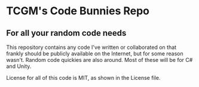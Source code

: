 # TCGM's Code Bunnies Repo

## For all your random code needs

This repository contains any code I've written or collaborated on that frankly should be publicly available on the Internet, but for some reason wasn't. Random code quickies are also around. Most of these will be for C# and Unity.

License for all of this code is MIT, as shown in the License file.
